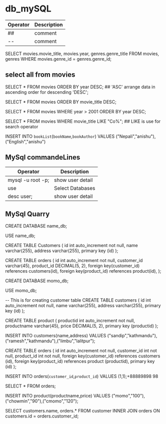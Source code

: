 # db_mySQL

| Operator | Description |
| --- | --- |
| ## | comment |
| -- | comment |

SELECT movies.movie_title, movies.year, genres.genre_title FROM movies, genres
WHERE movies.genre_id = genres.genre_id;

## select all from movies
SELECT * FROM movies ORDER BY year DESC; ## 'ASC' arrange data in ascending order for descending 'DESC';

SELECT * FROM movies ORDER BY movie_title DESC;

SELECT *  FROM movies WHERE year > 2001 ORDER BY year DESC;

SELECT * FROM movies WHERE movie_title LIKE "Co%";  ## LIKE is use for search operator


INSERT INTO `bookList`(`bookName`,`bookAuthor`) VALUES ("Nepali","anishu"),("English","anishu")

## MySql commandeLines



| Operator | Description |
| --- | --- |
| mysql -u root -p; | show user detail |
| use <databaseName> |Select Databases |
| desc user; | show user detail |


## MySql Quarry

CREATE DATABASE name_db;

USE name_db;

CREATE TABLE Customers (
    id int auto_increment not null,
    name varchar(255),
    address varchar(255),
    primary key (id)
);


CREATE TABLE orders (
    id int auto_increment not null,
    customer_id varchar(45),
    product_id DECIMAL(5, 2),
    foreign key(customer_id) references customers(id),
    foreign key(product_id) references product(id),
);


CREATE DATABASE momo_db;

USE momo_db;

-- This is for creating customer table
CREATE TABLE customers (
    id int auto_increment not null,
    name varchar(255),
    address varchar(255),
    primary key (id)
);

CREATE TABLE product (
    productid int auto_increment not null,
    productname varchar(45),
    price DECIMAL(5, 2),
    primary key (productid)
);

INSERT INTO customers(name,address) VALUES ("sandip","kathmandu"),("ramesh","kathmandu"),("limbu","lalitpur");

CREATE TABLE orders (
    id int auto_increment not null,
    customer_id int not null,
    product_id int not null,
    foreign key(customer_id) references customers (id),
    foreign key(product_id) references product (productid),
	primary key (id)
);


INSERT INTO orders(`customer_id`,`product_id`) 
VALUES (1,1);+88889898 98

SELECT * FROM orders;

INSERT INTO product(productname,price) VALUES ("momo","100"),("chowmin","90"),("cmomo","120");

SELECT customers.name, orders.* FROM customer INNER JOIN orders ON customers.id = orders.customer_id;


